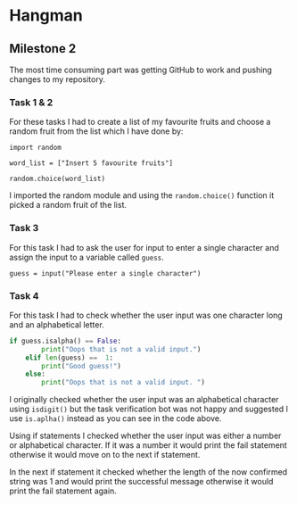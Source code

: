 # Hangman
## Milestone 2
The most time consuming part was getting GitHub to work and pushing changes to my repository.

### Task 1 & 2
For these tasks I had to create a list of my favourite fruits and choose a random fruit from the list which I have done by:

    import random

    word_list = ["Insert 5 favourite fruits"]

    random.choice(word_list)

I imported the random module and using the `random.choice()` function it picked a random fruit of the list.

### Task 3 
For this task I had to ask the user for input to enter a single character and assign the input to a variable called `guess`.

    guess = input("Please enter a single character")

### Task 4
For this task I had to check whether the user input was one character long and an alphabetical letter.

```python
if guess.isalpha() == False:
        print("Oops that is not a valid input.")
    elif len(guess) ==  1:
        print("Good guess!")
    else:
        print("Oops that is not a valid input. ")
```
I originally checked whether the user input was an alphabetical character using `isdigit()` but the task verification bot was not happy and suggested I use `is.aplha()` instead as you can see in the code above. 

Using if statements I checked whether the user input was either a number or alphabetical character. If it was a number it would print the fail statement otherwise it would move on to the next if statement. 

In the next if statement it checked whether the length of the now confirmed string was 1 and would print the successful message otherwise it would print the fail statement again.
